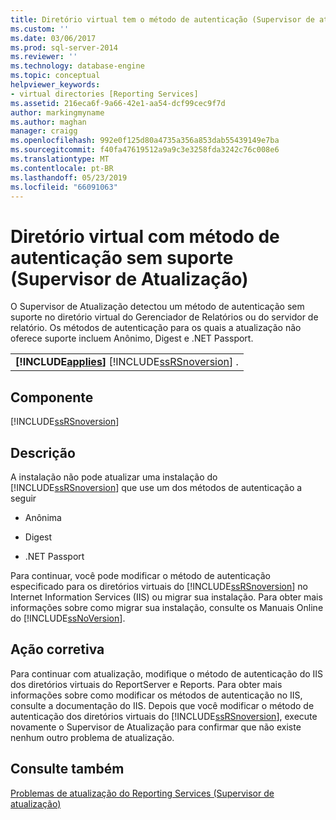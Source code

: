 ```yaml
---
title: Diretório virtual tem o método de autenticação (Supervisor de atualização) sem suporte | Microsoft Docs
ms.custom: ''
ms.date: 03/06/2017
ms.prod: sql-server-2014
ms.reviewer: ''
ms.technology: database-engine
ms.topic: conceptual
helpviewer_keywords:
- virtual directories [Reporting Services]
ms.assetid: 216eca6f-9a66-42e1-aa54-dcf99cec9f7d
author: markingmyname
ms.author: maghan
manager: craigg
ms.openlocfilehash: 992e0f125d80a4735a356a853dab55439149e7ba
ms.sourcegitcommit: f40fa47619512a9a9c3e3258fda3242c76c008e6
ms.translationtype: MT
ms.contentlocale: pt-BR
ms.lasthandoff: 05/23/2019
ms.locfileid: "66091063"
---
```

# <a name="virtual-directory-has-unsupported-authentication-method-upgrade-advisor"></a>Diretório virtual com método de autenticação sem suporte (Supervisor de Atualização)
  O Supervisor de Atualização detectou um método de autenticação sem suporte no diretório virtual do Gerenciador de Relatórios ou do servidor de relatório. Os métodos de autenticação para os quais a atualização não oferece suporte incluem Anônimo, Digest e .NET Passport.  
  
||  
|-|  
|**[!INCLUDE[applies](../../includes/applies-md.md)]**  [!INCLUDE[ssRSnoversion](../../includes/ssrsnoversion-md.md)] .|  
  
## <a name="component"></a>Componente  
 [!INCLUDE[ssRSnoversion](../../includes/ssrsnoversion-md.md)]  
  
## <a name="description"></a>Descrição  
 A instalação não pode atualizar uma instalação do [!INCLUDE[ssRSnoversion](../../includes/ssrsnoversion-md.md)] que use um dos métodos de autenticação a seguir  
  
-   Anônima  
  
-   Digest  
  
-   .NET Passport  
  
 Para continuar, você pode modificar o método de autenticação especificado para os diretórios virtuais do [!INCLUDE[ssRSnoversion](../../includes/ssrsnoversion-md.md)] no Internet Information Services (IIS) ou migrar sua instalação. Para obter mais informações sobre como migrar sua instalação, consulte os Manuais Online do [!INCLUDE[ssNoVersion](../../includes/ssnoversion-md.md)].  
  
## <a name="corrective-action"></a>Ação corretiva  
 Para continuar com atualização, modifique o método de autenticação do IIS dos diretórios virtuais do ReportServer e Reports. Para obter mais informações sobre como modificar os métodos de autenticação no IIS, consulte a documentação do IIS. Depois que você modificar o método de autenticação dos diretórios virtuais do [!INCLUDE[ssRSnoversion](../../includes/ssrsnoversion-md.md)], execute novamente o Supervisor de Atualização para confirmar que não existe nenhum outro problema de atualização.  
  
## <a name="see-also"></a>Consulte também  
 [Problemas de atualização do Reporting Services &#40;Supervisor de atualização&#41;](../../../2014/sql-server/install/reporting-services-upgrade-issues-upgrade-advisor.md)  
  
  
